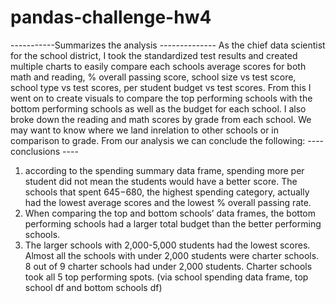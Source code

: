 # pandas-challenge-hw4
-----------Summarizes the analysis -------------- 
As the chief data scientist for the school district, I took the standardized test results and created multiple charts to easily compare each schools average scores for both math and reading, % overall passing score, school size vs test score, school type vs test scores, per student budget vs test scores. From this I went on to create visuals to compare the top performing schools with the bottom performing schools as well as the budget for each school. I also broke down the reading and math scores by grade from each school. We may want to know where we land inrelation to other schools or in comparison to grade. From our analysis we can conclude the following:
----conclusions ----
1.	according to the spending summary data frame, spending more per student did not mean the students would have a better score. The schools that spent $645-$680, the highest spending category, actually had the lowest average scores and the lowest % overall passing rate.
2.	When comparing the top and bottom schools’ data frames, the bottom performing schools had a larger total budget than the better performing schools.
3.	The larger schools with 2,000-5,000 students had the lowest scores. Almost all the schools with under 2,000 students were charter schools. 8 out of 9 charter schools had under 2,000 students. Charter schools took all 5 top performing spots. (via school spending data frame, top school df and bottom schools df)


